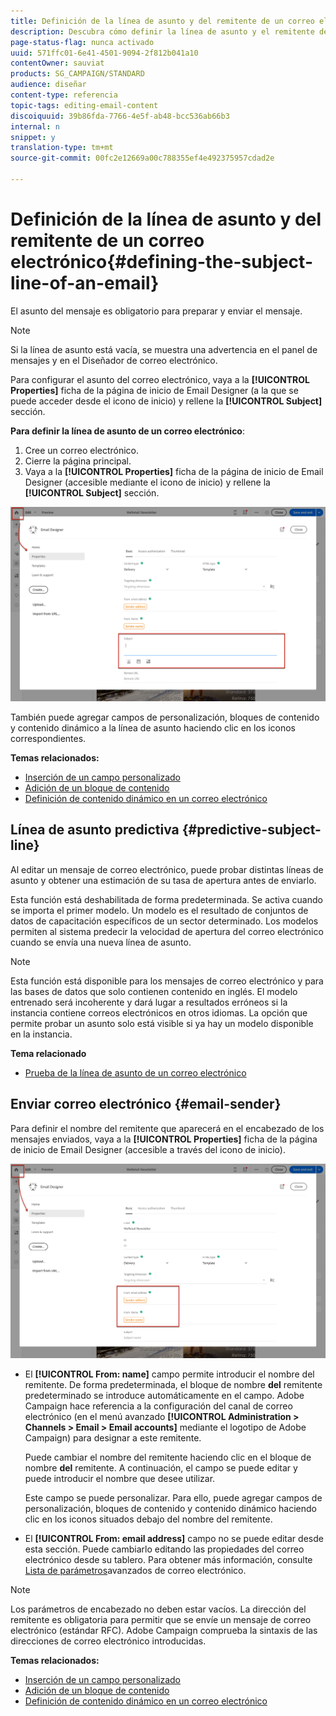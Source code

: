 ```yaml
---
title: Definición de la línea de asunto y del remitente de un correo electrónico
description: Descubra cómo definir la línea de asunto y el remitente de un correo electrónico en el Diseñador de correo electrónico.
page-status-flag: nunca activado
uuid: 571ffc01-6e41-4501-9094-2f812b041a10
contentOwner: sauviat
products: SG_CAMPAIGN/STANDARD
audience: diseñar
content-type: referencia
topic-tags: editing-email-content
discoiquuid: 39b86fda-7766-4e5f-ab48-bcc536ab66b3
internal: n
snippet: y
translation-type: tm+mt
source-git-commit: 00fc2e12669a00c788355ef4e492375957cdad2e

---
```



# Definición de la línea de asunto y del remitente de un correo electrónico{#defining-the-subject-line-of-an-email}

El asunto del mensaje es obligatorio para preparar y enviar el mensaje.

>[!NOTE]
>
>Si la línea de asunto está vacía, se muestra una advertencia en el panel de mensajes y en el Diseñador de correo electrónico.

Para configurar el asunto del correo electrónico, vaya a la **[!UICONTROL Properties]** ficha de la página de inicio de Email Designer (a la que se puede acceder desde el icono de inicio) y rellene la **[!UICONTROL Subject]** sección.

**Para definir la línea de asunto de un correo electrónico**:

1. Cree un correo electrónico.
1. Cierre la página principal.
1. Vaya a la **[!UICONTROL Properties]** ficha de la página de inicio de Email Designer (accesible mediante el icono de inicio) y rellene la **[!UICONTROL Subject]** sección.

![](assets/email_designer_subject.png)

También puede agregar campos de personalización, bloques de contenido y contenido dinámico a la línea de asunto haciendo clic en los iconos correspondientes.

**Temas relacionados:**

* [Inserción de un campo personalizado](../../designing/using/personalization.md#inserting-a-personalization-field)
* [Adición de un bloque de contenido](../../designing/using/personalization.md#adding-a-content-block)
* [Definición de contenido dinámico en un correo electrónico](../../designing/using/personalization.md#defining-dynamic-content-in-an-email)

## Línea de asunto predictiva {#predictive-subject-line}

Al editar un mensaje de correo electrónico, puede probar distintas líneas de asunto y obtener una estimación de su tasa de apertura antes de enviarlo.

Esta función está deshabilitada de forma predeterminada. Se activa cuando se importa el primer modelo. Un modelo es el resultado de conjuntos de datos de capacitación específicos de un sector determinado. Los modelos permiten al sistema predecir la velocidad de apertura del correo electrónico cuando se envía una nueva línea de asunto.

>[!NOTE]
>
>Esta función está disponible para los mensajes de correo electrónico y para las bases de datos que solo contienen contenido en inglés. El modelo entrenado será incoherente y dará lugar a resultados erróneos si la instancia contiene correos electrónicos en otros idiomas. La opción que permite probar un asunto solo está visible si ya hay un modelo disponible en la instancia.

**Tema relacionado**

* [Prueba de la línea de asunto de un correo electrónico](../../sending/using/testing-subject-line-email.md)

## Enviar correo electrónico {#email-sender}

Para definir el nombre del remitente que aparecerá en el encabezado de los mensajes enviados, vaya a la **[!UICONTROL Properties]** ficha de la página de inicio de Email Designer (accesible a través del icono de inicio).

![](assets/delivery_content_edition16.png)

* El **[!UICONTROL From: name]** campo permite introducir el nombre del remitente. De forma predeterminada, el bloque de nombre **del** remitente predeterminado se introduce automáticamente en el campo. Adobe Campaign hace referencia a la configuración del canal de correo electrónico (en el menú avanzado **[!UICONTROL Administration > Channels > Email > Email accounts]** mediante el logotipo de Adobe Campaign) para designar a este remitente.

   Puede cambiar el nombre del remitente haciendo clic en el bloque de nombre **del** remitente. A continuación, el campo se puede editar y puede introducir el nombre que desee utilizar.

   Este campo se puede personalizar. Para ello, puede agregar campos de personalización, bloques de contenido y contenido dinámico haciendo clic en los iconos situados debajo del nombre del remitente.

* El **[!UICONTROL From: email address]** campo no se puede editar desde esta sección. Puede cambiarlo editando las propiedades del correo electrónico desde su tablero. Para obtener más información, consulte [Lista de parámetros](../../administration/using/configuring-email-channel.md#advanced-parameters)avanzados de correo electrónico.

>[!NOTE]
>
>Los parámetros de encabezado no deben estar vacíos. La dirección del remitente es obligatoria para permitir que se envíe un mensaje de correo electrónico (estándar RFC). Adobe Campaign comprueba la sintaxis de las direcciones de correo electrónico introducidas.

**Temas relacionados:**

* [Inserción de un campo personalizado](../../designing/using/personalization.md#inserting-a-personalization-field)
* [Adición de un bloque de contenido](../../designing/using/personalization.md#adding-a-content-block)
* [Definición de contenido dinámico en un correo electrónico](../../designing/using/personalization.md#defining-dynamic-content-in-an-email)
